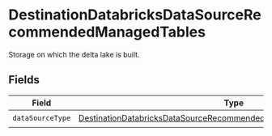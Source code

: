 # DestinationDatabricksDataSourceRecommendedManagedTables

Storage on which the delta lake is built.


## Fields

| Field                                                                                                                                                                 | Type                                                                                                                                                                  | Required                                                                                                                                                              | Description                                                                                                                                                           |
| --------------------------------------------------------------------------------------------------------------------------------------------------------------------- | --------------------------------------------------------------------------------------------------------------------------------------------------------------------- | --------------------------------------------------------------------------------------------------------------------------------------------------------------------- | --------------------------------------------------------------------------------------------------------------------------------------------------------------------- |
| `dataSourceType`                                                                                                                                                      | [DestinationDatabricksDataSourceRecommendedManagedTablesDataSourceType](../../models/shared/DestinationDatabricksDataSourceRecommendedManagedTablesDataSourceType.md) | :heavy_check_mark:                                                                                                                                                    | N/A                                                                                                                                                                   |